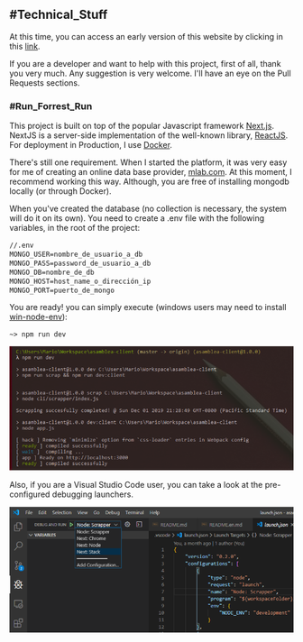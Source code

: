 ## #Technical_Stuff

At this time, you can access an early version of this website by clicking in this [link](http://149.28.67.188:3000/).

If you are a developer and want to help with this project, first of all, thank you very much. Any suggestion is very welcome. I'll have an eye on the Pull Requests sections.

### #Run_Forrest_Run

This project is built on top of the popular Javascript framework [Next.js](https://nextjs.org/). NextJS is a server-side implementation of the well-known library, [ReactJS](https://reactjs.org/). For deployment in Production, I use [Docker](https://www.docker.com/).

There's still one requirement. When I started the platform, it was very easy for me of creating an online data base provider, [mlab.com](https://mlab.com/login/). At this moment, I recommend working this way. Although, you are free of installing mongodb locally (or through Docker).

When you've created the database (no collection is necessary, the system will do it on its own). You need to create a .env file with the following variables, in the root of the project:

    //.env
    MONGO_USER=nombre_de_usuario_a_db
    MONGO_PASS=password_de_usuario_a_db
    MONGO_DB=nombre_de_db
    MONGO_HOST=host_name_o_dirección_ip
    MONGO_PORT=puerto_de_mongo

You are ready! you can simply execute (windows users may need to install [win-node-env](https://www.npmjs.com/package/win-node-env)):

    ~> npm run dev

![npm run dev](./assets/npm.run.dev.png)

Also, if you are a Visual Studio Code user, you can take a look at the pre-configured debugging launchers.

![npm run dev](./assets/debug.tools.png)
